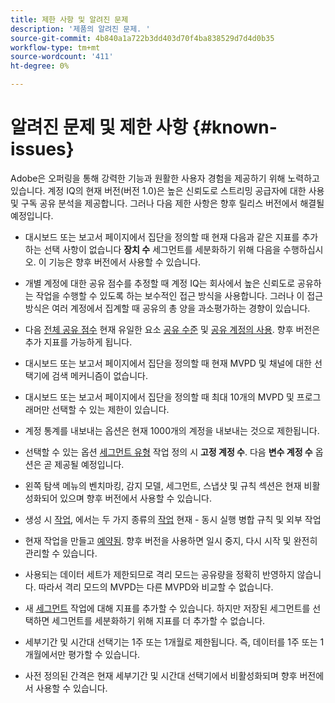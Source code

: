 ```yaml
---
title: 제한 사항 및 알려진 문제
description: '제품의 알려진 문제. '
source-git-commit: 4b840a1a722b3dd403d70f4ba838529d7d4d0b35
workflow-type: tm+mt
source-wordcount: '411'
ht-degree: 0%

---
```



# 알려진 문제 및 제한 사항 {#known-issues}

Adobe은 오퍼링을 통해 강력한 기능과 원활한 사용자 경험을 제공하기 위해 노력하고 있습니다. 계정 IQ의 현재 버전(버전 1.0)은 높은 신뢰도로 스트리밍 공급자에 대한 사용 및 구독 공유 분석을 제공합니다. 그러나 다음 제한 사항은 향후 릴리스 버전에서 해결될 예정입니다.

* 대시보드 또는 보고서 페이지에서 집단을 정의할 때 현재 다음과 같은 지표를 추가하는 선택 사항이 없습니다 **장치 수** 세그먼트를 세분화하기 위해 다음을 수행하십시오. 이 기능은 향후 버전에서 사용할 수 있습니다.

* 개별 계정에 대한 공유 점수를 추정할 때 계정 IQ는 회사에서 높은 신뢰도로 공유하는 작업을 수행할 수 있도록 하는 보수적인 접근 방식을 사용합니다. 그러나 이 접근 방식은 여러 계정에서 집계할 때 공유의 총 양을 과소평가하는 경향이 있습니다.

* 다음 [전체 공유 점수](/help/AccountIQ/dashboard.md#overall-sharing-score) 현재 유일한 요소 [공유 수준](/help/AccountIQ/dashboard.md#sharing-level) 및 [공유 계정의 사용](/help/AccountIQ/dashboard.md#usage-from-shared-accounts). 향후 버전은 추가 지표를 가능하게 됩니다.

* 대시보드 또는 보고서 페이지에서 집단을 정의할 때 현재 MVPD 및 채널에 대한 선택기에 검색 메커니즘이 없습니다.

* 대시보드 또는 보고서 페이지에서 집단을 정의할 때 최대 10개의 MVPD 및 프로그래머만 선택할 수 있는 제한이 있습니다.

* 계정 통계를 내보내는 옵션은 현재 1000개의 계정을 내보내는 것으로 제한됩니다.

* 선택할 수 있는 옵션 [세그먼트 유형](#segment-type) 작업 정의 시 **고정 계정 수**. 다음 **변수 계정 수** 옵션은 곧 제공될 예정입니다.

* 왼쪽 탐색 메뉴의 벤치마킹, 감지 모델, 세그먼트, 스냅샷 및 규칙 섹션은 현재 비활성화되어 있으며 향후 버전에서 사용할 수 있습니다.

* 생성 시 [작업](/help/AccountIQ/operation-affecting-user-segment.md), 에서는 두 가지 종류의 [작업](/help/AccountIQ/operation-affecting-user-segment.md) 현재 - 동시 실행 병합 규칙 및 외부 작업

* 현재 작업을 만들고 [예약됨](/help/AccountIQ/operation-affecting-user-segment.md#action). 향후 버전을 사용하면 일시 중지, 다시 시작 및 완전히 관리할 수 있습니다.

* 사용되는 데이터 세트가 제한되므로 격리 모드는 공유량을 정확히 반영하지 않습니다. 따라서 격리 모드의 MVPD는 다른 MVPD와 비교할 수 없습니다.

* 새 [세그먼트](/help/AccountIQ/segments-timeframe.md) 작업에 대해 지표를 추가할 수 있습니다. 하지만 저장된 세그먼트를 선택하면 세그먼트를 세분화하기 위해 지표를 더 추가할 수 없습니다.

* 세부기간 및 시간대 선택기는 1주 또는 1개월로 제한됩니다. 즉, 데이터를 1주 또는 1개월에서만 평가할 수 있습니다.

* 사전 정의된 간격은 현재 세부기간 및 시간대 선택기에서 비활성화되며 향후 버전에서 사용할 수 있습니다.
